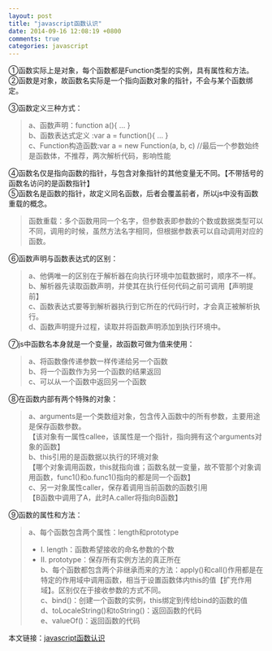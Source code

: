 ```yaml
---
layout: post
title: "javascript函数认识"
date: 2014-09-16 12:08:19 +0800
comments: true
categories: javascript
---
```


①函数实际上是对象，每个函数都是Function类型的实例，具有属性和方法。  
②函数是对象，故函数名实际是一个指向函数对象的指针，不会与某个函数绑定。  

③函数定义三种方式：  
>	a、函数声明：function a(){ ... }  
>	b、函数表达式定义 :var a = function(){ ... }  
>	c、Function构造函数:var a = new Function(a, b, c) //最后一个参数始终是函数体，不推荐，两次解析代码，影响性能  

④函数名仅是指向函数的指针，与包含对象指针的其他变量无不同。【不带括号的函数名访问的是函数指针】  
⑤函数名是函数的指针，故定义同名函数，后者会覆盖前者，所以js中没有函数重载的概念。  
>    函数重载：多个函数用同一个名字，但参数表即参数的个数或数据类型可以不同，调用的时候，虽然方法名字相同，但根据参数表可以自动调用对应的函数。  

⑥函数声明与函数表达式的区别：  
>	a、他俩唯一的区别在于解析器在向执行环境中加载数据时，顺序不一样。  
>	b、解析器先读取函数声明，并使其在执行任何代码之前可调用【声明提前】  
>	c、函数表达式要等到解析器执行到它所在的代码行时，才会真正被解析执行。  
>	d、函数声明提升过程，读取并将函数声明添加到执行环境中。  

⑦js中函数名本身就是一个变量，故函数可做为值来使用：  
>	a、将函数像传递参数一样传递给另一个函数  
>	b、将一个函数作为另一个函数的结果返回  
>	c、可以从一个函数中返回另一个函数  

⑧在函数内部有两个特殊的对象：  
>	a、arguments是一个类数组对象，包含传入函数中的所有参数，主要用途是保存函数参数。  
【该对象有一属性callee，该属性是一个指针，指向拥有这个arguments对象的函数】  
>	b、this引用的是函数据以执行的环境对象  
【哪个对象调用函数，this就指向谁；函数名就一变量，故不管那个对象调用函数，func1()和o.func1()指向的都是同一个函数】  
>	c、另一对象属性caller，保存着调用当前函数的函数引用  
【B函数中调用了A，此时A.caller将指向B函数】 

⑨函数的属性和方法：  
>	a、每个函数包含两个属性：length和prototype  
>	*	Ⅰ. length：函数希望接收的命名参数的个数  
>	*	Ⅱ. prototype：保存所有实例方法的真正所在  
>	b、每个函数都包含两个非继承而来的方法：apply()和call()作用都是在特定的作用域中调用函数，相当于设置函数体内this的值【扩充作用域】。区别仅在于接收参数的方式不同。  
>	c、bind()：创建一个函数的实例，this绑定到传给bind的函数的值  
>	d、toLocaleString()和toString()：返回函数的代码  
>	e、valueOf()：返回函数的代码  


本文链接：[javascript函数认识](http://mirrur.github.io/blog/2014/09/16/javascripthan-shu-ren-shi/)
